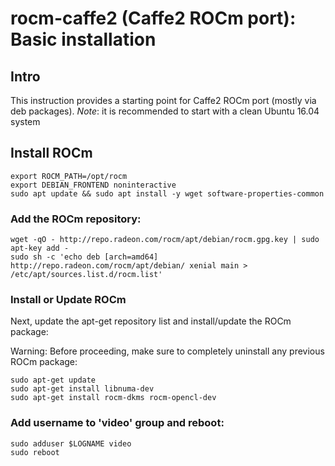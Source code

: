# rocm-caffe2 (Caffe2 ROCm port): Basic installation

## Intro
This instruction provides a starting point for Caffe2 ROCm port (mostly via deb packages).
*Note*: it is recommended to start with a clean Ubuntu 16.04 system

## Install ROCm
```
export ROCM_PATH=/opt/rocm
export DEBIAN_FRONTEND noninteractive
sudo apt update && sudo apt install -y wget software-properties-common 
```

### Add the ROCm repository:  
```
wget -qO - http://repo.radeon.com/rocm/apt/debian/rocm.gpg.key | sudo apt-key add -
sudo sh -c 'echo deb [arch=amd64] http://repo.radeon.com/rocm/apt/debian/ xenial main > /etc/apt/sources.list.d/rocm.list'
```

### Install or Update ROCm

Next, update the apt-get repository list and install/update the ROCm package:

Warning: Before proceeding, make sure to completely uninstall any previous ROCm package:

```
sudo apt-get update
sudo apt-get install libnuma-dev
sudo apt-get install rocm-dkms rocm-opencl-dev
```
### Add username to 'video' group and reboot:  
```
sudo adduser $LOGNAME video
sudo reboot
```




